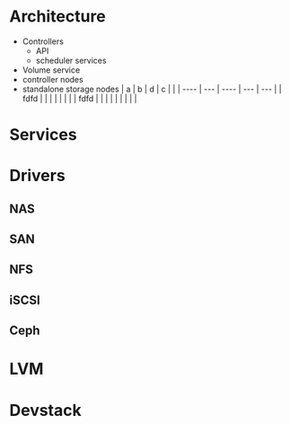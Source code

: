 # Architecture
- Controllers
  - API
  - scheduler services
 - Volume service
  - controller nodes
  - standalone storage nodes
|  a   |  b  |  d   |  c  |     |
| ---- | --- | ---- | --- | --- |
| fdfd |     |      |     |     |
|      |     | fdfd |     |     |
|      |     |      |     |     |

# Services

# Drivers
## NAS
## SAN
## NFS
## iSCSI
## Ceph

# LVM




# Devstack
